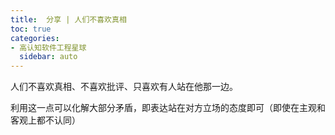 ```yaml
---
title:  分享 | 人们不喜欢真相
toc: true
categories:
- 高认知软件工程星球
  sidebar: auto
---
```


人们不喜欢真相、不喜欢批评、只喜欢有人站在他那一边。

利用这一点可以化解大部分矛盾，即表达站在对方立场的态度即可（即使在主观和客观上都不认同）

